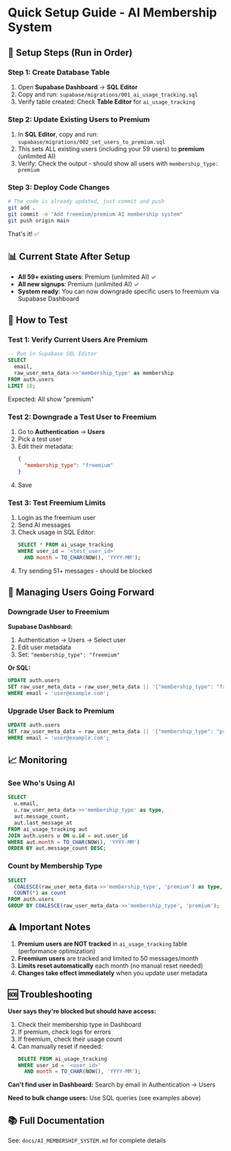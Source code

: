 # Quick Setup Guide - AI Membership System

## 🚀 Setup Steps (Run in Order)

### Step 1: Create Database Table
1. Open **Supabase Dashboard** → **SQL Editor**
2. Copy and run: `supabase/migrations/001_ai_usage_tracking.sql`
3. Verify table created: Check **Table Editor** for `ai_usage_tracking`

### Step 2: Update Existing Users to Premium
1. In **SQL Editor**, copy and run: `supabase/migrations/002_set_users_to_premium.sql`
2. This sets ALL existing users (including your 59 users) to **premium** (unlimited AI)
3. Verify: Check the output - should show all users with `membership_type: premium`

### Step 3: Deploy Code Changes
```bash
# The code is already updated, just commit and push
git add .
git commit -m "Add freemium/premium AI membership system"
git push origin main
```

That's it! ✅

## 📊 Current State After Setup

- **All 59+ existing users**: Premium (unlimited AI) ✓
- **All new signups**: Premium (unlimited AI) ✓
- **System ready**: You can now downgrade specific users to freemium via Supabase Dashboard

## 🔧 How to Test

### Test 1: Verify Current Users Are Premium
```sql
-- Run in Supabase SQL Editor
SELECT 
  email,
  raw_user_meta_data->>'membership_type' as membership
FROM auth.users
LIMIT 10;
```
Expected: All show "premium"

### Test 2: Downgrade a Test User to Freemium
1. Go to **Authentication** → **Users**
2. Pick a test user
3. Edit their metadata:
   ```json
   {
     "membership_type": "freemium"
   }
   ```
4. Save

### Test 3: Test Freemium Limits
1. Login as the freemium user
2. Send AI messages
3. Check usage in SQL Editor:
   ```sql
   SELECT * FROM ai_usage_tracking
   WHERE user_id = '<test_user_id>'
     AND month = TO_CHAR(NOW(), 'YYYY-MM');
   ```
4. Try sending 51+ messages - should be blocked

## 🎯 Managing Users Going Forward

### Downgrade User to Freemium
**Supabase Dashboard:**
1. Authentication → Users → Select user
2. Edit user metadata
3. Set: `"membership_type": "freemium"`

**Or SQL:**
```sql
UPDATE auth.users
SET raw_user_meta_data = raw_user_meta_data || '{"membership_type": "freemium"}'::jsonb
WHERE email = 'user@example.com';
```

### Upgrade User Back to Premium
```sql
UPDATE auth.users
SET raw_user_meta_data = raw_user_meta_data || '{"membership_type": "premium"}'::jsonb
WHERE email = 'user@example.com';
```

## 📈 Monitoring

### See Who's Using AI
```sql
SELECT 
  u.email,
  u.raw_user_meta_data->>'membership_type' as type,
  aut.message_count,
  aut.last_message_at
FROM ai_usage_tracking aut
JOIN auth.users u ON u.id = aut.user_id
WHERE aut.month = TO_CHAR(NOW(), 'YYYY-MM')
ORDER BY aut.message_count DESC;
```

### Count by Membership Type
```sql
SELECT 
  COALESCE(raw_user_meta_data->>'membership_type', 'premium') as type,
  COUNT(*) as count
FROM auth.users
GROUP BY COALESCE(raw_user_meta_data->>'membership_type', 'premium');
```

## ⚠️ Important Notes

1. **Premium users are NOT tracked** in `ai_usage_tracking` table (performance optimization)
2. **Freemium users** are tracked and limited to 50 messages/month
3. **Limits reset automatically** each month (no manual reset needed)
4. **Changes take effect immediately** when you update user metadata

## 🆘 Troubleshooting

**User says they're blocked but should have access:**
1. Check their membership type in Dashboard
2. If premium, check logs for errors
3. If freemium, check their usage count
4. Can manually reset if needed:
   ```sql
   DELETE FROM ai_usage_tracking
   WHERE user_id = '<user_id>'
     AND month = TO_CHAR(NOW(), 'YYYY-MM');
   ```

**Can't find user in Dashboard:**
Search by email in Authentication → Users

**Need to bulk change users:**
Use SQL queries (see examples above)

## 📚 Full Documentation

See: `docs/AI_MEMBERSHIP_SYSTEM.md` for complete details
